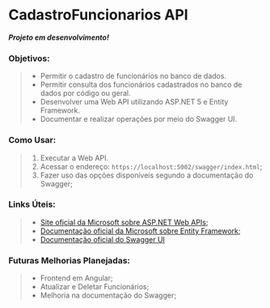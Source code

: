 # CadastroFuncionarios API  
***Projeto em desenvolvimento!***  
  
### Objetivos:
> - Permitir o cadastro de funcionários no banco de dados.
> - Permitir consulta dos funcionários cadastrados no banco de dados por código ou geral.
> - Desenvolver uma Web API utilizando ASP.NET 5 e Entity Framework.
> - Documentar e realizar operações por meio do Swagger UI.
  
### Como Usar:
> 1. Executar a Web API.
> 2. Acessar o endereço: `https://localhost:5002/swagger/index.html`;
> 2. Fazer uso das opções disponíveis segundo a documentação do Swagger;

### Links Úteis:
> - [Site oficial da Microsoft sobre ASP.NET Web APIs;](https://dotnet.microsoft.com/apps/aspnet/apis)
> - [Documentação oficial da Microsoft sobre Entity Framework;](https://docs.microsoft.com/pt-br/ef/)
> - [Documentação oficial do Swagger UI](https://swagger.io/docs/)
  
### Futuras Melhorias Planejadas:
> - Frontend em Angular;
> - Atualizar e Deletar Funcionários;
> - Melhoria na documentação do Swagger;